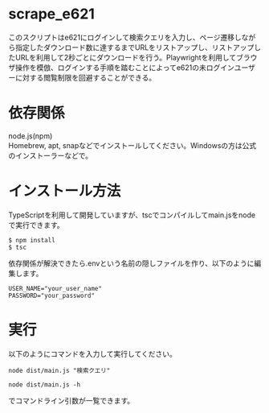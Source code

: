 # scrape_e621

このスクリプトはe621にログインして検索クエリを入力し、ページ遷移しながら指定したダウンロード数に達するまでURLをリストアップし、リストアップしたURLを利用して2秒ごとにダウンロードを行う。Playwrightを利用してブラウザ操作を模倣、ログインする手順を踏むことによってe621の未ログインユーザーに対する閲覧制限を回避することができる。

# 依存関係

node.js(npm)<br>
Homebrew, apt, snapなどでインストールしてください。Windowsの方は公式のインストーラーなどで。

# インストール方法

TypeScriptを利用して開発していますが、tscでコンパイルしてmain.jsをnodeで実行できます。

```
$ npm install
$ tsc
```

依存関係が解決できたら.envという名前の隠しファイルを作り、以下のように編集します。

```
USER_NAME="your_user_name"
PASSWORD="your_password"
```

# 実行

以下のようにコマンドを入力して実行してください。
```
node dist/main.js "検索クエリ"
```
```
node dist/main.js -h
```
でコマンドライン引数が一覧できます。

